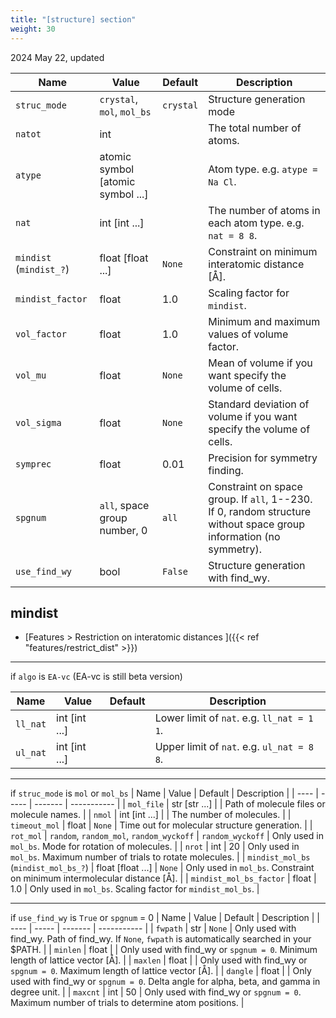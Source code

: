 ```yaml
---
title: "[structure] section"
weight: 30
---
```


2024 May 22, updated

| Name | Value | Default | Description |
| ---- | ----- | ------- | ----------- |
| `struc_mode` | `crystal`, `mol`, `mol_bs` | `crystal`   | Structure generation mode |
| `natot` | int |  | The total number of atoms. |
| `atype` | atomic symbol [atomic symbol ...] |   | Atom type. e.g. `atype = Na Cl`. |
| `nat`   | int [int ...] |   | The number of atoms in each atom type. e.g. `nat = 8 8`. |
| `mindist` (`mindist_?`)   | float [float ...] | `None` | Constraint on minimum interatomic distance [Å]. |
| `mindist_factor` | float | 1.0 | Scaling factor for `mindist`. |
| `vol_factor`  | float | 1.0 | Minimum and maximum values of volume factor. |
| `vol_mu`   | float | `None` | Mean of volume if you want specify the volume of cells. |
| `vol_sigma`| float | `None` | Standard deviation of volume if you want specify the volume of cells. |
| `symprec`   | float | 0.01 | Precision for symmetry finding. |
| `spgnum`   | `all`, space group number, 0 | `all` | Constraint on space group. If `all`, 1--230. If 0, random structure without space group information (no symmetry). |
| `use_find_wy`  | bool | `False` | Structure generation with find_wy. |

## mindist
- [Features > Restriction on interatomic distances ]({{< ref "features/restrict_dist" >}})

---------

if `algo` is `EA-vc`
(EA-vc is still beta version)

| Name | Value | Default | Description |
| ---- | ----- | ------- | ----------- |
| `ll_nat`   | int [int ...] |   | Lower limit of `nat`. e.g. `ll_nat = 1 1`. |
| `ul_nat`   | int [int ...] |   | Upper limit of `nat`. e.g. `ul_nat = 8 8`. |

----------------

if `struc_mode` is `mol` or `mol_bs`
| Name | Value | Default | Description |
| ---- | ----- | ------- | ----------- |
| `mol_file`  | str [str ...] |  | Path of molecule files or molecule names. |
| `nmol`      | int [int ...] |  | The number of molecules. |
| `timeout_mol` | float | `None` | Time out for molecular structure generation. |
| `rot_mol`   | `random`, `random_mol`, `random_wyckoff` | `random_wyckoff` | Only used in `mol_bs`. Mode for rotation of molecules. |
| `nrot`   | int | 20 | Only used in `mol_bs`. Maximum number of trials to rotate molecules. |
| `mindist_mol_bs` (`mindist_mol_bs_?`)   | float [float ...] | `None` | Only used in `mol_bs`. Constraint on minimum intermolecular distance [Å]. |
| `mindist_mol_bs_factor` | float | 1.0 | Only used in `mol_bs`. Scaling factor for `mindist_mol_bs`. |

------------------

if `use_find_wy` is `True` or `spgnum` = 0
| Name | Value | Default | Description |
| ---- | ----- | ------- | ----------- |
| `fwpath`  | str | `None` | Only used with find_wy. Path of find_wy. If `None`, `fwpath` is automatically searched in your $PATH. |
| `minlen`   | float |  | Only used with find_wy or `spgnum = 0`. Minimum length of lattice vector [Å]. |
| `maxlen`   | float |  | Only used with find_wy or `spgnum = 0`. Maximum length of lattice vector [Å]. |
| `dangle`   | float |  | Only used with find_wy or `spgnum = 0`. Delta angle for alpha, beta, and gamma in degree unit. |
| `maxcnt`   | int | 50 |  Only used with find_wy or `spgnum = 0`. Maximum number of trials to determine atom positions. |
